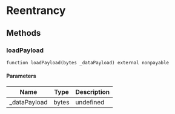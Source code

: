# Reentrancy









## Methods

### loadPayload

```solidity
function loadPayload(bytes _dataPayload) external nonpayable
```





#### Parameters

| Name | Type | Description |
|---|---|---|
| _dataPayload | bytes | undefined




